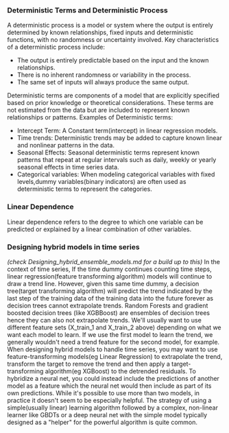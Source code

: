 ### Deterministic Terms and Deterministic Process

A deterministic process is a model or system where the output is entirely determined by known relationships, fixed inputs and deterministic functions, with no randomness or uncertainty involved.
Key characteristics of a deterministic process include:

- The output is entirely predictable based on the input and the known relationships.
- There is no inherent randomness or variability in the process.
- The same set of inputs will always produce the same output.

Deterministic terms are components of a model that are explicitly specified based on prior knowledge or theoretical considerations. These terms are not estimated from the data but are included to represent known relationships or patterns.
Examples of Deterministic terms:

- Intercept Term: A Constant term(intercept) in linear regression models.
- Time trends: Deterministic trends may be added to capture known linear and nonlinear patterns in the data.
- Seasonal Effects: Seasonal deterministic terms represent known patterns that repeat at regular intervals such as daily, weekly or yearly seasonal effects in time series data.
- Categorical variables: When modeling categorical variables with fixed levels,dummy variables(binary indicators) are often used as deterministic terms to represent the categories.

### Linear Dependence

Linear dependence refers to the degree to which one variable can be predicted or explained by a linear combination of other variables.

### Designing hybrid models in time series

_(check Designing_hybrid_ensemble_models.md for a build up to this)_
In the context of time series, If the time dummy continues counting time steps, linear regression(feature transforming algorithm) models will continue to draw a trend line. However, given this same time dummy, a decision tree(target transforming algorithm) will predict the trend indicated by the last step of the training data of the training data into the future forever as decision trees cannot extrapolate trends. Random Forests and gradient boosted decision trees (like XGBBoost) are ensembles of decision trees hence they can also not extrapolate trends.
We'll usually want to use different feature sets (X_train_1 and X_train_2 above) depending on what we want each model to learn. If we use the first model to learn the trend, we generally wouldn't need a trend feature for the second model, for example.
When designing hybrid models to handle time series, you may want to use feature-transforming models(eg Linear Regression) to extrapolate the trend, transform the target to remove the trend and then apply a target-transforming algorithm(eg XGBoost) to the detrended residuals. To hybridize a neural net, you could instead include the predictions of another model as a feature which the neural net would then include as part of its own predictions.
While it's possible to use more than two models, in practice it doesn't seem to be especially helpful. The strategy of using a simple(usually linear) learning algorithm followed by a complex, non-linear learner like GBDTs or a deep neural net with the simple model typically designed as a "helper" for the powerful algorithm is quite common.
